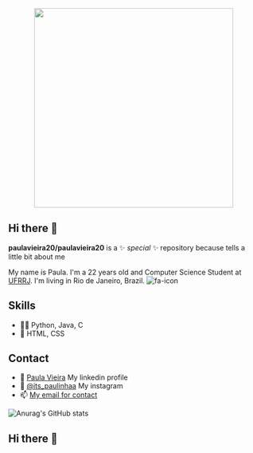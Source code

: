 <div id="header" align="center">
  <img src="https://media.giphy.com/media/ZVik7pBtu9dNS/giphy.gif" width="400"/>
</div>


## Hi there 👋

**paulavieira20/paulavieira20** is a ✨ _special_ ✨ repository because tells a little bit about me

My name is Paula. I'm a 22 years old and Computer Science Student at [UFRRJ](https://portal.ufrrj.br/).
I'm living in Rio de Janeiro, Brazil. ![ fa-icon](https://www.flaticon.com/free-icon/rio_743526)

## Skills
- 👨‍💻 Python, Java, C
- 🎨 HTML, CSS

## Contact
- 👾 [Paula Vieira](https://www.linkedin.com/in/paula-vieira-a14426168) My linkedin profile 
- 📸 [@its_paulinhaa](https://instagram.com/its_paulinhaa)  My instagram
- 📫 [My email for contact](mailto:paulavieiradsilva@gmail.com) 

![Anurag's GitHub stats](https://github-readme-stats.vercel.app/api?username=paulavieira20&show_icons=true&theme=graywhite  )
<!---
paulavieira20/paulavieira20 is a ✨ special ✨ repository because its `README.md` (this file) appears on your GitHub profile.
You can click the Preview link to take a look at your changes.
--->

## Hi there 👋

<!--
**camilafernanda2/camilafernanda2** is a ✨ _special_ ✨ repository because its `README.md` (this file) appears on your GitHub profile.

Here are some ideas to get you started:

- 🔭 I’m currently working on ...
- 🌱 I’m currently learning ...
- 👯 I’m looking to collaborate on ...
- 🤔 I’m looking for help with ...
- 💬 Ask me about ...
- 📫 How to reach me: ...
- 😄 Pronouns: ...
- ⚡ Fun fact: ...
-->
